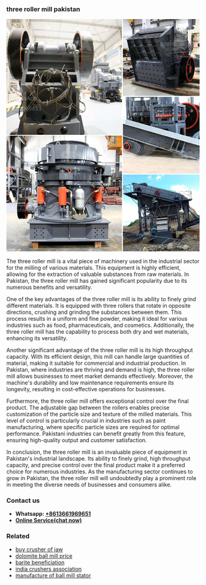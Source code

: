 <h3>three roller mill pakistan</h3><img src='1708323106.jpg' alt=''><p>The three roller mill is a vital piece of machinery used in the industrial sector for the milling of various materials. This equipment is highly efficient, allowing for the extraction of valuable substances from raw materials. In Pakistan, the three roller mill has gained significant popularity due to its numerous benefits and versatility.</p><p>One of the key advantages of the three roller mill is its ability to finely grind different materials. It is equipped with three rollers that rotate in opposite directions, crushing and grinding the substances between them. This process results in a uniform and fine powder, making it ideal for various industries such as food, pharmaceuticals, and cosmetics. Additionally, the three roller mill has the capability to process both dry and wet materials, enhancing its versatility.</p><p>Another significant advantage of the three roller mill is its high throughput capacity. With its efficient design, this mill can handle large quantities of material, making it suitable for commercial and industrial production. In Pakistan, where industries are thriving and demand is high, the three roller mill allows businesses to meet market demands effectively. Moreover, the machine's durability and low maintenance requirements ensure its longevity, resulting in cost-effective operations for businesses.</p><p>Furthermore, the three roller mill offers exceptional control over the final product. The adjustable gap between the rollers enables precise customization of the particle size and texture of the milled materials. This level of control is particularly crucial in industries such as paint manufacturing, where specific particle sizes are required for optimal performance. Pakistani industries can benefit greatly from this feature, ensuring high-quality output and customer satisfaction.</p><p>In conclusion, the three roller mill is an invaluable piece of equipment in Pakistan's industrial landscape. Its ability to finely grind, high throughput capacity, and precise control over the final product make it a preferred choice for numerous industries. As the manufacturing sector continues to grow in Pakistan, the three roller mill will undoubtedly play a prominent role in meeting the diverse needs of businesses and consumers alike.</p><h3>Contact us</h3><ul><li><strong>Whatsapp:&nbsp;<a href="https://wa.me/8613661969651">+8613661969651</a></strong></li><li><a href="https://swt.shibang-china.com/?git&amp;zhl&amp;three roller mill pakistan"><strong>Online Service(chat now)</strong></a></li></ul><h3>Related</h3><ul><li><a href='buy crusher of jaw.md'>buy crusher of jaw</a></li><li><a href='dolomite ball mill price.md'>dolomite ball mill price</a></li><li><a href='barite beneficiation.md'>barite beneficiation</a></li><li><a href='india crushers association.md'>india crushers association</a></li><li><a href='manufacture of ball mill stator.md'>manufacture of ball mill stator</a></li></ul>
